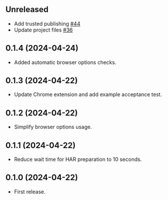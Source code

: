 ## Unreleased

- Add trusted publishing [#44](https://github.com/hlascelles/ferrum-har/pull/44)
- Update project files [#36](https://github.com/hlascelles/ferrum-har/pull/36)

## 0.1.4 (2024-04-24)

* Added automatic browser options checks.

## 0.1.3 (2024-04-22)

* Update Chrome extension and add example acceptance test.

## 0.1.2 (2024-04-22)

* Simplify browser options usage.

## 0.1.1 (2024-04-22)

* Reduce wait time for HAR preparation to 10 seconds.

## 0.1.0 (2024-04-22)

* First release.
